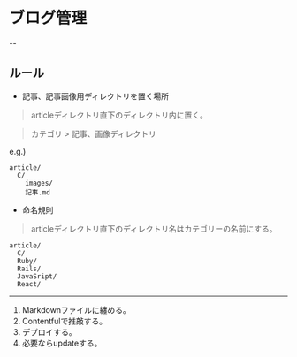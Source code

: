 # ブログ管理

--
## ルール

- 記事、記事画像用ディレクトリを置く場所

>articleディレクトリ直下のディレクトリ内に置く。

> カテゴリ > 記事、画像ディレクトリ

e.g.)

```
article/
  C/
    images/
    記事.md
```

- 命名規則
>articleディレクトリ直下のディレクトリ名はカテゴリーの名前にする。

```
article/
  C/
  Ruby/
  Rails/
  JavaSript/
  React/
```

---

1. Markdownファイルに纏める。
2. Contentfulで推敲する。
3. デプロイする。
4. 必要ならupdateする。

